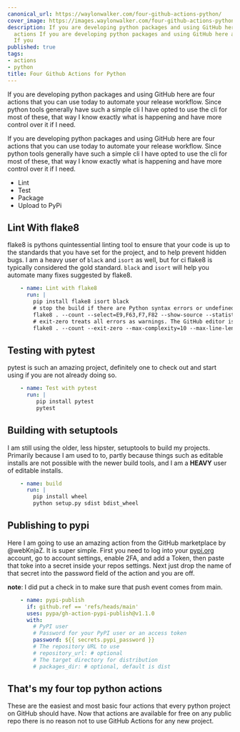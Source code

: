 ```yaml
---
canonical_url: https://waylonwalker.com/four-github-actions-python/
cover_image: https://images.waylonwalker.com/four-github-actions-python.png
description: If you are developing python packages and using GitHub here are four
  actions If you are developing python packages and using GitHub here are four actions
  If you
published: true
tags:
- actions
- python
title: Four Github Actions for Python
---
```


If you are developing python packages and using GitHub here are four actions that you can use today to automate your release workflow.  Since python tools generally have such a simple cli I have opted to use the cli for most of these, that way I know exactly what is happening and have more control over it if I need.

<style>
h2 img { width: 100%; box-shadow: .5rem .5rem 3rem #141F2D, -.5rem -.5rem 3rem rgba(255,255,255,.1);} img{ max-width: 100% !important;}
</style>

If you are developing python packages and using GitHub here are four actions that you can use today to automate your release workflow.  Since python tools generally have such a simple cli I have opted to use the cli for most of these, that way I know exactly what is happening and have more control over it if I need.

* Lint
* Test
* Package
* Upload to PyPi

## Lint With flake8

flake8 is pythons quintessential linting tool to ensure that your code is up to the standards that you have set for the project, and to help prevent hidden bugs.  I am a heavy user of `black` and `isort` as well, but for ci flake8 is typically considered the gold standard. `black` and `isort` will help you automate many fixes suggested by flake8.

``` yaml
    - name: Lint with flake8
      run: |
        pip install flake8 isort black
        # stop the build if there are Python syntax errors or undefined names
        flake8 . --count --select=E9,F63,F7,F82 --show-source --statistics
        # exit-zero treats all errors as warnings. The GitHub editor is 127 chars wide
        flake8 . --count --exit-zero --max-complexity=10 --max-line-length=127 --statistics
```

## Testing with pytest

pytest is such an amazing project, definitely one to check out and start using if you are not already doing so.

``` yaml
    - name: Test with pytest
      run: |
         pip install pytest
         pytest
```

## Building with setuptools

I am still using the older, less hipster, setuptools to build my projects.  Primarily because I am used to to, partly because things such as editable installs are not possible with the newer build tools, and I am a **HEAVY** user of editable installs.

``` yaml
    - name: build
      run: |
        pip install wheel
        python setup.py sdist bdist_wheel
```

## Publishing to pypi

Here I am going to use an amazing action from the GitHub marketplace by @webKnjaZ.  It is super simple.  First you need to log into your [pypi.org](https://pypi.org) account, go to account settings, enable 2FA, and add a Token, then paste that toke into a secret inside your repos settings.  Next just drop the name of that secret into the password field of the action and you are off.

**note**: I did put a check in to make sure that push event comes from main.


``` yaml
    - name: pypi-publish
      if: github.ref == 'refs/heads/main'
      uses: pypa/gh-action-pypi-publish@v1.1.0
      with:
        # PyPI user
        # Password for your PyPI user or an access token
        password: ${{ secrets.pypi_password }}
        # The repository URL to use
        # repository_url: # optional
        # The target directory for distribution
        # packages_dir: # optional, default is dist
```


## That's my four top python actions

These are the easiest and most basic four actions that every python project on GitHub should have.  Now that actions are available for free on any public repo there is no reason not to use GitHub Actions for any new project.